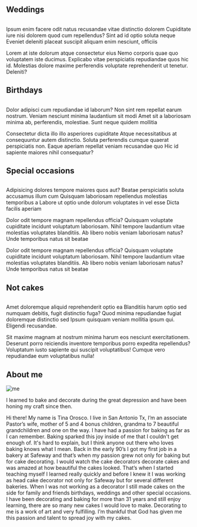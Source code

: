 <section>
  <h2>Weddings</h2>
  <img src="images/wedding4133.jpg" alt="" loading="lazy" />
  <p>
    Ipsum enim facere odit natus recusandae vitae distinctio dolorem Cupiditate
    iure nisi dolorem quod cum repellendus? Sint ad id optio soluta neque
    Eveniet deleniti placeat suscipit aliquam enim nesciunt, officiis
  </p>
  <p>
    Lorem at iste dolorum atque consectetur eius Nemo corporis quae quo
    voluptatem iste ducimus. Explicabo vitae perspiciatis repudiandae quos hic
    id. Molestias dolore maxime perferendis voluptate reprehenderit ut tenetur.
    Deleniti?
  </p>
</section>

<section>
  <h2>Birthdays</h2>
  <img src="images/birthday0128.jpg" alt="" loading="lazy" />
  <p>
    Dolor adipisci cum repudiandae id laborum? Non sint rem repellat earum
    nostrum. Veniam nesciunt minima laudantium sit modi Amet sit a laboriosam
    minima ab, perferendis, molestiae. Sunt neque quidem mollitia
  </p>
  <p>
    Consectetur dicta illo illo asperiores cupiditate Atque necessitatibus at
    consequuntur autem distinctio. Soluta perferendis cumque quaerat
    perspiciatis non. Eaque aperiam repellat veniam recusandae quo Hic id
    sapiente maiores nihil consequatur?
  </p>
</section>

<section>
  <h2>Special occasions</h2>
  <img src="images/birthday0781.jpg" alt="" loading="lazy" />
  <p>
    Adipisicing dolores tempore maiores quos aut? Beatae perspiciatis soluta
    accusamus illum cum Quisquam laboriosam repellendus molestias temporibus a
    Labore ut optio unde dolorum voluptates in vel esse Dicta facilis aperiam
  </p>
  <p>
    Dolor odit tempore magnam repellendus officia? Quisquam voluptate cupiditate
    incidunt voluptatum laboriosam. Nihil tempore laudantium vitae molestias
    voluptates blanditiis. Ab libero nobis veniam laboriosam natus? Unde
    temporibus natus sit beatae
  </p>
  <p>
    Dolor odit tempore magnam repellendus officia? Quisquam voluptate cupiditate
    incidunt voluptatum laboriosam. Nihil tempore laudantium vitae molestias
    voluptates blanditiis. Ab libero nobis veniam laboriosam natus? Unde
    temporibus natus sit beatae
  </p>
</section>

<section>
  <h2>Not cakes</h2>
  <img src="images/notcakes9677.jpg" alt="" loading="lazy" />
  <p>
    Amet doloremque aliquid reprehenderit optio ea Blanditiis harum optio sed
    numquam debitis, fugit distinctio fuga? Quod minima repudiandae fugiat
    doloremque distinctio sed Ipsum quisquam veniam mollitia ipsum qui. Eligendi
    recusandae.
  </p>
  <p>
    Sit maxime magnam at nostrum minima harum eos nesciunt exercitationem.
    Deserunt porro reiciendis inventore temporibus porro expedita repellendus?
    Voluptatum iusto sapiente qui suscipit voluptatibus! Cumque vero repudiandae
    eum voluptatibus nulla!
  </p>
</section>

<section>
  <h2>About me</h2>
  <!-- <img src="images/process9475.jpg" alt="" loading="lazy"> -->
  <img src="images/tina.png" alt="me" loading="lazy" />
  <p>
    I learned to bake and decorate during the great depression and have been
    honing my craft since then.
  </p>
  <p>
    Hi there! My name is Tina Orosco. I live in San Antonio Tx, I’m an associate
    Pastor’s wife, mother of 5 and 4 bonus children, grandma to 7 beautiful
    grandchildren and one on the way. I have had a passion for baking as far as
    I can remember. Baking sparked this joy inside of me that I couldn't get
    enough of. It's hard to explain, but I think anyone out there who loves
    baking knows what I mean. Back in the early 90’s I got my first job in a
    bakery at Safeway and that’s when my passion grew not only for baking but
    for cake decorating. I would watch the cake decorators decorate cakes and
    was amazed at how beautiful the cakes looked. That’s when I started teaching
    myself I learned really quickly and before I knew it I was working as head
    cake decorator not only for Safeway but for several different bakeries. When
    I was not working as a decorator I still made cakes on the side for family
    and friends birthdays, weddings and other special occasions. I have been
    decorating and baking for more than 31 years and still enjoy learning, there
    are so many new cakes I would love to make. Decorating to me is a work of
    art and very fulfilling. I’m thankful that God has given me this passion and
    talent to spread joy with my cakes.
  </p>
</section>
